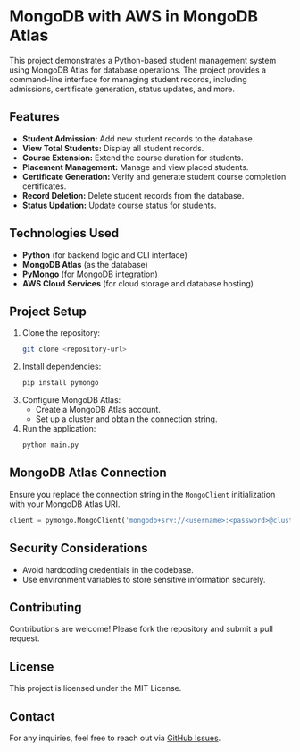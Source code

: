# MongoDB with AWS in MongoDB Atlas

This project demonstrates a Python-based student management system using MongoDB Atlas for database operations. The project provides a command-line interface for managing student records, including admissions, certificate generation, status updates, and more.

## Features
- **Student Admission:** Add new student records to the database.
- **View Total Students:** Display all student records.
- **Course Extension:** Extend the course duration for students.
- **Placement Management:** Manage and view placed students.
- **Certificate Generation:** Verify and generate student course completion certificates.
- **Record Deletion:** Delete student records from the database.
- **Status Updation:** Update course status for students. 

## Technologies Used
- **Python** (for backend logic and CLI interface)
- **MongoDB Atlas** (as the database)
- **PyMongo** (for MongoDB integration)
- **AWS Cloud Services** (for cloud storage and database hosting)

## Project Setup
1. Clone the repository:
   ```bash 
   git clone <repository-url>
   ```
2. Install dependencies:
   ```bash
   pip install pymongo
   ```
3. Configure MongoDB Atlas:
   - Create a MongoDB Atlas account.
   - Set up a cluster and obtain the connection string.
4. Run the application:
   ```bash
   python main.py
   ```

## MongoDB Atlas Connection
Ensure you replace the connection string in the `MongoClient` initialization with your MongoDB Atlas URI.

```python
client = pymongo.MongoClient('mongodb+srv://<username>:<password>@cluster0.gvtwd.mongodb.net/', tlsAllowInvalidCertificates=True)
```

## Security Considerations
- Avoid hardcoding credentials in the codebase.
- Use environment variables to store sensitive information securely.

## Contributing
Contributions are welcome! Please fork the repository and submit a pull request.

## License
This project is licensed under the MIT License.

## Contact
For any inquiries, feel free to reach out via [GitHub Issues](https://github.com/yourusername/mongodb-aws/issues).

